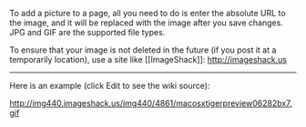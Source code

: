 To add a picture to a page, all you need to do is enter the absolute URL to the image, and it will be replaced with the image after you save changes. JPG and GIF are the supported file types.

To ensure that your image is not deleted in the future (if you post it at a temporarily location), use a site like [[ImageShack]]: http://imageshack.us

----

Here is an example (click Edit to see the wiki source):

http://img440.imageshack.us/img440/4861/macosxtigerpreview06282bx7.gif